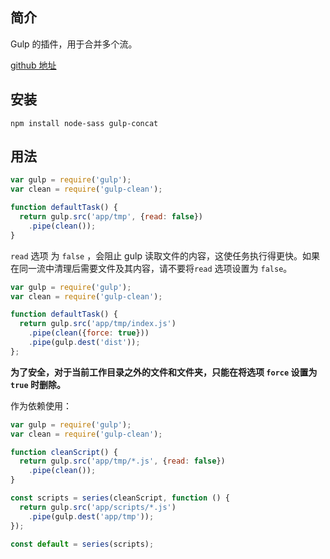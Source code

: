 ## 简介

Gulp 的插件，用于合并多个流。

[github 地址](https://github.com/gulp-community/gulp-concat)

## 安装

```
npm install node-sass gulp-concat
```

## 用法

```js
var gulp = require('gulp');
var clean = require('gulp-clean');

function defaultTask() {
  return gulp.src('app/tmp', {read: false})
    .pipe(clean());
}
```

`read` 选项 为 `false` ，会阻止 gulp 读取文件的内容，这使任务执行得更快。如果在同一流中清理后需要文件及其内容，请不要将`read` 选项设置为 `false`。

```js
var gulp = require('gulp');
var clean = require('gulp-clean');

function defaultTask() {
  return gulp.src('app/tmp/index.js')
    .pipe(clean({force: true}))
    .pipe(gulp.dest('dist'));
};
```

**为了安全，对于当前工作目录之外的文件和文件夹，只能在将选项 **`force`** 设置为 **`true`** 时删除。**

作为依赖使用：

```js
var gulp = require('gulp');
var clean = require('gulp-clean');

function cleanScript() {
  return gulp.src('app/tmp/*.js', {read: false})
    .pipe(clean());
}

const scripts = series(cleanScript, function () {
  return gulp.src('app/scripts/*.js')
    .pipe(gulp.dest('app/tmp'));
});

const default = series(scripts);
```



